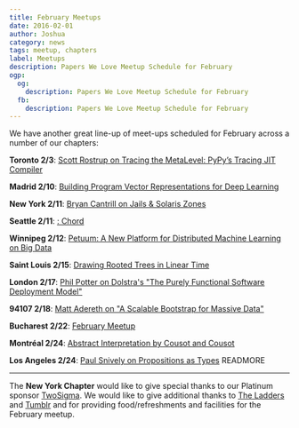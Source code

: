 ```yaml
---
title: February Meetups
date: 2016-02-01
author: Joshua
category: news
tags: meetup, chapters
label: Meetups
description: Papers We Love Meetup Schedule for February
ogp:
  og:
    description: Papers We Love Meetup Schedule for February
  fb:
    description: Papers We Love Meetup Schedule for February
---
```


We have another great line-up of meet-ups scheduled for February across a number of our chapters:

**Toronto 2/3**: [Scott Rostrup on Tracing the MetaLevel: PyPy’s Tracing JIT Compiler](http://www.meetup.com/Papers-We-Love-Toronto/events/228164451/)

**Madrid 2/10**: [Building Program Vector Representations for Deep Learning](http://www.meetup.com/Papers-We-Love-Madrid/events/228560302/)

**New York 2/11**: [Bryan Cantrill on Jails & Solaris Zones](http://www.meetup.com/papers-we-love/events/228110831/)

**Seattle 2/11**: [: Chord](http://www.meetup.com/Papers-We-Love-Seattle/events/227211670/)

**Winnipeg 2/12**: [Petuum: A New Platform for Distributed Machine Learning on Big Data](http://www.meetup.com/Papers-We-Love-Winnipeg/events/228523758/)

**Saint Louis 2/15**: [Drawing Rooted Trees in Linear Time](http://www.meetup.com/Papers-We-Love-in-saint-louis/events/226153908/)

**London 2/17**: [Phil Potter on Dolstra's "The Purely Functional Software Deployment Model"](http://www.meetup.com/Papers-We-Love-London/events/228749056/)

**94107 2/18**: [Matt Adereth on "A Scalable Bootstrap for Massive Data"](http://www.meetup.com/papers-we-love-too/events/227849450/)

**Bucharest 2/22**: [February Meetup](http://www.meetup.com/papers-we-love-bucharest/events/228865091/)

**Montréal 2/24**: [Abstract Interpretation by Cousot and Cousot](http://www.meetup.com/Papers-We-Love-Montreal/events/228174489/)

**Los Angeles 2/24**: [Paul Snively on Propositions as Types](http://www.meetup.com/Papers-We-Love-LA/events/228619562/)
 READMORE

---

The **New York Chapter** would like to give special thanks to our Platinum sponsor [TwoSigma](https://www.twosigma.com). We would like to give additional thanks to [The Ladders](http://dev.theladders.com) and [Tumblr](http://engineering.tumblr.com) and for providing food/refreshments and facilities for the February meetup.
